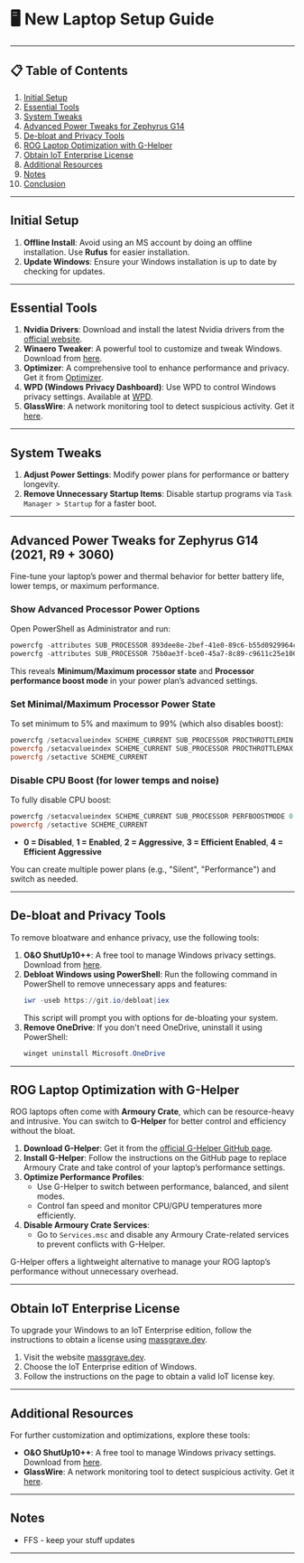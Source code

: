# 🖥️ New Laptop Setup Guide

---

## 📋 Table of Contents

1. [Initial Setup](#initial-setup)  
2. [Essential Tools](#essential-tools)  
3. [System Tweaks](#system-tweaks)  
4. [Advanced Power Tweaks for Zephyrus G14](#advanced-power-tweaks-for-zephyrus-g14-2021-r9--3060)  
5. [De-bloat and Privacy Tools](#de-bloat-and-privacy-tools)  
6. [ROG Laptop Optimization with G-Helper](#rog-laptop-optimization-with-g-helper)  
7. [Obtain IoT Enterprise License](#obtain-iot-enterprise-license)  
8. [Additional Resources](#additional-resources)  
9. [Notes](#notes)  
10. [Conclusion](#conclusion)  

---

## Initial Setup

1. **Offline Install**: Avoid using an MS account by doing an offline installation. Use **Rufus** for easier installation.
2. **Update Windows**: Ensure your Windows installation is up to date by checking for updates.

---

## Essential Tools

1. **Nvidia Drivers**: Download and install the latest Nvidia drivers from the [official website](https://www.nvidia.com/Download/index.aspx).
2. **Winaero Tweaker**: A powerful tool to customize and tweak Windows. Download from [here](https://winaero.com/winaero-tweaker/).
3. **Optimizer**: A comprehensive tool to enhance performance and privacy. Get it from [Optimizer](https://github.com/hellzerg/optimizer/releases).
4. **WPD (Windows Privacy Dashboard)**: Use WPD to control Windows privacy settings. Available at [WPD](https://wpd.app).
5. **GlassWire**: A network monitoring tool to detect suspicious activity. Get it [here](https://www.glasswire.com).

---

## System Tweaks

1. **Adjust Power Settings**: Modify power plans for performance or battery longevity.
2. **Remove Unnecessary Startup Items**: Disable startup programs via `Task Manager > Startup` for a faster boot.

---

## Advanced Power Tweaks for Zephyrus G14 (2021, R9 + 3060)

Fine-tune your laptop’s power and thermal behavior for better battery life, lower temps, or maximum performance.

### Show Advanced Processor Power Options

Open PowerShell as Administrator and run:
```powershell
powercfg -attributes SUB_PROCESSOR 893dee8e-2bef-41e0-89c6-b55d0929964c -ATTRIB_HIDE
powercfg -attributes SUB_PROCESSOR 75b0ae3f-bce0-45a7-8c89-c9611c25e100 -ATTRIB_HIDE
```
This reveals **Minimum/Maximum processor state** and **Processor performance boost mode** in your power plan’s advanced settings.

### Set Minimal/Maximum Processor Power State

To set minimum to 5% and maximum to 99% (which also disables boost):
```powershell
powercfg /setacvalueindex SCHEME_CURRENT SUB_PROCESSOR PROCTHROTTLEMIN 5
powercfg /setacvalueindex SCHEME_CURRENT SUB_PROCESSOR PROCTHROTTLEMAX 99
powercfg /setactive SCHEME_CURRENT
```

### Disable CPU Boost (for lower temps and noise)

To fully disable CPU boost:
```powershell
powercfg /setacvalueindex SCHEME_CURRENT SUB_PROCESSOR PERFBOOSTMODE 0
powercfg /setactive SCHEME_CURRENT
```
- **0 = Disabled**, **1 = Enabled**, **2 = Aggressive**, **3 = Efficient Enabled**, **4 = Efficient Aggressive**

You can create multiple power plans (e.g., "Silent", "Performance") and switch as needed.

---

## De-bloat and Privacy Tools

To remove bloatware and enhance privacy, use the following tools:

1. **O&O ShutUp10++**: A free tool to manage Windows privacy settings. Download from [here](https://www.oo-software.com/en/shutup10).
2. **Debloat Windows using PowerShell**: Run the following command in PowerShell to remove unnecessary apps and features:
    ```powershell
    iwr -useb https://git.io/debloat|iex
    ```
    This script will prompt you with options for de-bloating your system.
3. **Remove OneDrive**: If you don't need OneDrive, uninstall it using PowerShell:
    ```powershell
    winget uninstall Microsoft.OneDrive
    ```

---

## ROG Laptop Optimization with G-Helper

ROG laptops often come with **Armoury Crate**, which can be resource-heavy and intrusive. You can switch to **G-Helper** for better control and efficiency without the bloat.

1. **Download G-Helper**: Get it from the [official G-Helper GitHub page](https://github.com/seerge/g-helper).
2. **Install G-Helper**: Follow the instructions on the GitHub page to replace Armoury Crate and take control of your laptop’s performance settings.
3. **Optimize Performance Profiles**:
   - Use G-Helper to switch between performance, balanced, and silent modes.
   - Control fan speed and monitor CPU/GPU temperatures more efficiently.
4. **Disable Armoury Crate Services**:
   - Go to `Services.msc` and disable any Armoury Crate-related services to prevent conflicts with G-Helper.

G-Helper offers a lightweight alternative to manage your ROG laptop’s performance without unnecessary overhead.

---

## Obtain IoT Enterprise License

To upgrade your Windows to an IoT Enterprise edition, follow the instructions to obtain a license using [massgrave.dev](https://massgrave.dev/windows_ltsc_links).

1. Visit the website [massgrave.dev](https://massgrave.dev/windows_ltsc_links).
2. Choose the IoT Enterprise edition of Windows.
3. Follow the instructions on the page to obtain a valid IoT license key.

---

## Additional Resources

For further customization and optimizations, explore these tools:

- **O&O ShutUp10++**: A free tool to manage Windows privacy settings. Download from [here](https://www.oo-software.com/en/shutup10).
- **GlassWire**: A network monitoring tool to detect suspicious activity. Get it [here](https://www.glasswire.com).

---

## Notes

- FFS - keep your stuff updates

---